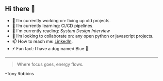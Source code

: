 ## Hi there 👋

<!--
**nicklaustrup/nicklaustrup** is a ✨ _special_ ✨ repository because its `README.md` (this file) appears on your GitHub profile.

Here are some ideas to get you started:
-->


- 🔭 I’m currently working on: fixing up old projects.
- 🌱 I’m currently learning: CI/CD pipelines.
- 📖 I'm currently reading: _System Design Interview_
- 👯 I’m looking to collaborate on: any open python or javascript projects.
- 📫 How to reach me: [LinkedIn](https://www.linkedin.com/in/nicklaustrup).
- ⚡ Fun fact: I have a dog named Blue 🐶

---
> Where focus goes, energy flows.

-Tony Robbins
